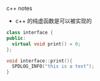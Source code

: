 c++ notes

- c++ 的纯虚函数是可以被实现的
```cpp
class interface {
public:
  virtual void print() = 0;
};

void interface::print(){
  SPDLOG_INFO("this is a test");
}
```